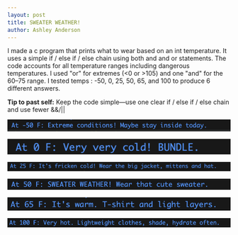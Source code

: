 ```yaml
---
layout: post
title: SWEATER WEATHER!
author: Ashley Anderson
---
```


I made a c program that prints what to wear based on an int temperature. It uses a simple if / else if / else chain using both and and or statements. The code accounts for all temperature ranges including dangerous temperatures. I used "or" for extremes (<0 or >105) and one "and" for the 60–75 range. I tested temps : -50, 0, 25, 50, 65, and 100 to produce 6 different answers.

**Tip to past self:**
Keep the code simple—use one clear if / else if / else chain and use fewer &&/||

![-50](/assets/img/-50.png)

![0](/assets/img/0.png)

![25](/assets/img/25.png)

![50](/assets/img/50.png)

![65](/assets/img/65.png)

![100](/assets/img/100.png)

